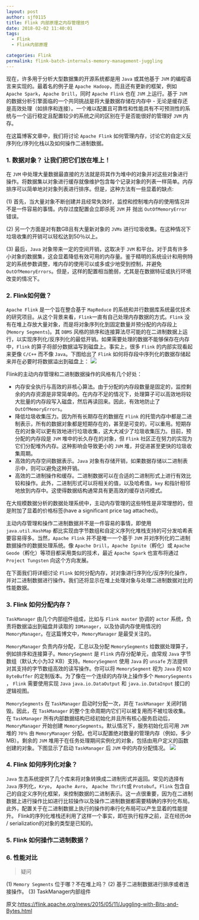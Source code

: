 ```yaml
---
layout: post
author: sjf0115
title: Flink 内部原理之内存管理技巧
date: 2018-02-02 11:40:01
tags:
  - Flink
  - Flink内部原理

categories: Flink
permalink: flink-batch-internals-memory-management-juggling
---
```


现在，许多用于分析大型数据集的开源系统都是用 `Java` 或其他基于 `JVM` 的编程语言来实现的。最着名的例子是 `Apache Hadoop`，而且还有更新的框架，例如 `Apache Spark`，`Apache Drill`，同时 `Apache Flink` 也在 `JVM` 上运行。基于 `JVM` 的数据分析引擎面临的一个共同挑战是将大量数据存储在内存中 - 无论是缓存还是高效处理（如排序和连接）。一个难以配置且可靠性和性能具有不可预测性的系统与一个运行稳定且配置较少的系统之间的区别在于是否能很好的管理好 `JVM` 内存。

在这篇博客文章中，我们将讨论 `Apache Flink` 如何管理内存，讨论它的自定义反序列化/序列化栈以及如何操作二进制数据。

### 1. 数据对象？ 让我们把它们放在堆上！

在 `JVM` 中处理大量数据最直接的方法就是将其作为堆中的对象并对这些对象进行操作。将数据集以对象进行缓存就像维护包含每个记录对象的列表一样简单。内存排序可以简单地对对象列表进行排序。但是，这种方法有一些显着的缺点:

(1) 首先，当大量对象不断创建并且经常失效时，监控和控制堆内存的使用情况并不是一件容易的事情。内存过度配置会立即杀死 `JVM` 并 抛出 `OutOfMemoryError` 错误。

(2) 另一个方面是对有数GB且有大量新对象的 `JVMs` 进行垃圾收集。在这种情况下垃圾收集的开销可以轻松达到50％以上。

(3) 最后，`Java` 对象带来一定的空间开销，这取决于 `JVM` 和平台。对于具有许多小对象的数据集，这会显着降低有效可用的内存量。鉴于精明的系统设计和用例特定的系统参数调整，堆内存的使用可以或多或少地受到控制，并避免 `OutOfMemoryErrors`。但是，这样的配置相当脆弱，尤其是在数据特征或执行环境改变的情况下。

### 2. Flink如何做？

`Apache Flink` 是一个旨在整合基于 `MapReduce` 的系统和并行数据库系统最优技术的研究项目。从这个背景来看，`Flink`一直有自己处理内存数据的方式。`Flink` 没有在堆上存放大量对象，而是将对象序列化到固定数量并预分配的内存段上(`Memory Segments`)。其 `DBMS` 风格的排序和连接算法尽可能的在二进制数据上运行，以实现序列化/反序列化的最低开销。如果需要处理的数据不能够保存在内存中，`Flink` 的算子将部分数据溢写到磁盘上。事实上，很多 `Flink` 的内部实现看起来更像 `C/C++` 而不像 `Java`。下图给出了 `Flink` 如何将存段中序列化的数据存储起来并在必要时将数据溢出到磁盘上：
![](https://github.com/sjf0115/PubLearnNotes/blob/master/image/Flink/flink-batch-internals-memory-management-juggling-1.png?raw=true)

Flink的主动内存管理和二进制数据操作的风格有几个好处：
- 内存安全执行与高效的非核心算法。由于分配的内存段数量是固定的，监控剩余的内存资源是非常简单的。在内存不足的情况下，处理算子可以高效地将较大批量的内存段写入磁盘，然后再读回来。因此，有效地防止了 `OutOfMemoryErrors`。
- 降低垃圾收集压力。因为所有长期存在的数据在 `Flink` 的托管内存中都是二进制表示，所有的数据对象都是短期存在的，甚至是可变的，可以重用。短期存在的对象可以更有效地进行垃圾收集，这大大减少了垃圾收集压力。目前，预分配的内存段是 `JVM` 堆中的长久存在的对象，但 `Flink` 社区正在努力的实现为它们分配堆外内存。这种影响会导致更小的 `JVM` 堆，并促进甚至更快的垃圾收集周期。
- 高效的内存空间数据表示。`Java` 对象有存储开销，如果数据存储以二进制表示中，则可以避免这种开销。
- 高效的二进制操作和缓存。二进制数据可以在合适的二进制形式上进行有效比较和操作。此外，二进制形式可以将相关的值，以及哈希值，`key` 和指针相邻地放到内存中。这使得数据结构通常具有更高效的缓存访问模式。

在大规模数据分析的数据处理系统中，主动内存管理的这些特性是非常理想的，但是附加了显着的价格标签(have a significant price tag attached)。

主动内存管理和操作二进制数据并不是一件容易的事情，即使用 `java.util.HashMap` 都比实现由字节数组和自定义序列化堆栈支持的可分发哈希表要容易得多。当然，`Apache Flink` 并不是唯一一个基于 `JVM` 并对序列化的二进制数据操作的数据处理系统。像 `Apache Drill`，`Apache Ignite`（孵化）或 `Apache Geode`（孵化）等项目都采用类似的技术，最近 `Apache Spark` 也宣布将通过 `Project Tungsten` 向这个方向发展。

在下面我们将详细讨论 `Flink` 如何分配内存，对对象进行序列化/反序列化操作，并对二进制数据进行操作。我们还将显示在堆上处理对象与处理二进制数据对比的性能数据。

### 3. Flink 如何分配内存？

`TaskManager` 由几个内部组件组成，比如与 `Flink master` 协调的 `actor` 系统，负责将数据溢出到磁盘并读取的 `IOManager`，以及协调内存使用情况的 `MemoryManager`。在这篇博文中，`MemoryManager` 是最受关注的。

`MemoryManager` 负责内存分配，汇总以及分配 `MemorySegments` 给数据处理算子，例如排序和连接算子。`MemorySegment` 是 `Flink` 内存分配单元，由常规 `Java` 字节数组（默认大小为32 KB）支持。`MemorySegment` 使用 `Java` 的 `unsafe` 方法提供对其支持的字节数组高效的读写操作。你可以将 `MemorySegment` 视为 `Java` 的 `NIO ByteBuffer` 的定制版本。为了像在一个连续的内存块上操作多个 `MemorySegments` ， `Flink` 需要使用实现 `Java` `java.io.DataOutput` 和 `java.io.DataInput` 接口的逻辑视图。

`MemorySegments` 在 `TaskManager` 启动时分配一次，并在 `TaskManager` 关闭时销毁。因此，在 `TaskManager` 的整个生命周期内它们可以被复用而不被垃圾收集。在 `TaskManager` 所有内部数据结构已经初始化并且所有核心服务启动后，`MemoryManager` 开始创建 `MemorySegments`。默认情况下，服务初始化后可用 `JVM` 堆的 `70％` 由 `MemoryManager` 分配。也可以配置绝对数量的管理内存（例如，多少MB）。剩余的 `JVM` 堆用于在任务处理期间实例化的对象，包括由用户定义的函数创建的对象。下图显示了启动 `TaskManager` 后 `JVM` 中的内存分配情况。
![](https://github.com/sjf0115/PubLearnNotes/blob/master/image/Flink/flink-batch-internals-memory-management-juggling-2.png?raw=true)

### 4. Flink 如何序列化对象？

`Java` 生态系统提供了几个库来将对象转换成二进制形式并返回。常见的选择有 `Java` 序列化，`Kryo`， `Apache Avro`， `Apache Thrift`或 `Protobuf`。`Flink` 包含自己的自定义序列化框架，来控制数据的二进制表示。这一点很重要，因为在二进制数据上进行操作比如进行比较操作以及操作二进制数据都需要精确的序列化布局。此外，配置关于在二进制数据上执行的操作的串行化布局可以产生显着的性能提升。 Flink的序列化堆栈还利用了这样一个事实，即在执行程序之前，正在经历de / serialization的对象的类型是已知的。

### 5. Flink 如何操作二进制数据？

### 6. 性能对比













> 疑问

(1) `Memory Segments` 位于哪？不在堆上吗？
(2) 基于二进制数据进行排序或者连接操作。
(3) TaskManager内部组件






原文:https://flink.apache.org/news/2015/05/11/Juggling-with-Bits-and-Bytes.html
